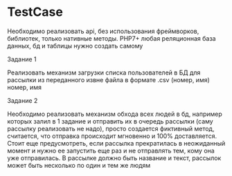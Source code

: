 # TestCase


Необходимо реализовать api, без использования фреймворков, библиотек, только нативные методы.
PHP7+
любая реляционная база данных, бд и таблицы нужно создать самому

Задание 1

Реализовать механизм загрузки списка пользователей в БД для рассылки из переданного извне файла в формате .csv (номер, имя)
номер, имя


Задание 2

Необходимо реализовать механизм обхода всех людей в бд, например которых залил в 1 задание и отправить их в очередь рассылки (саму рассылку реализовать не надо), просто создается фиктивный метод, считается, что отправка происходит мгновенно и 100% доставляется. Стоит еще предусмотреть, если рассылка прекратилась в неожиданный момент и нужно ее запустить еще раз и не отправлять тем, кому она уже отправилась. В рассылке должно быть название и текст, рассылок может быть несколько по один и тем же людям